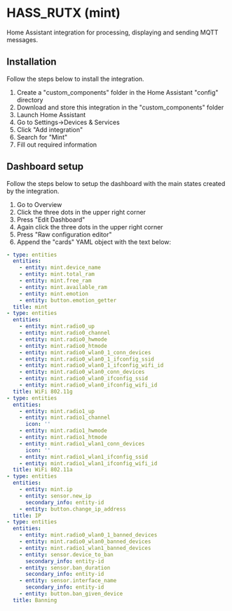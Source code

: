 # HASS_RUTX (mint)
Home Assistant integration for processing, displaying and sending MQTT messages.
## Installation
Follow the steps below to install the integration.  
  
1. Create a "custom_components" folder in the Home Assistant "config" directory  
2. Download and store this integration in the "custom_components" folder  
3. Launch Home Assistant  
4. Go to Settings->Devices & Services  
5. Click "Add integration"  
6. Search for "Mint"  
7. Fill out required information  
## Dashboard setup
Follow the steps below to setup the dashboard with the main states created by the integration.  
  
1. Go to Overview  
2. Click the three dots in the upper right corner  
3. Press "Edit Dashboard"  
4. Again click the three dots in the upper right corner  
5. Press "Raw configuration editor"  
6. Append the "cards" YAML object with the text below:  
```yaml
- type: entities
  entities:
    - entity: mint.device_name
    - entity: mint.total_ram
    - entity: mint.free_ram
    - entity: mint.available_ram
    - entity: mint.emotion
    - entity: button.emotion_getter
  title: mint
- type: entities
  entities:
    - entity: mint.radio0_up
    - entity: mint.radio0_channel
    - entity: mint.radio0_hwmode
    - entity: mint.radio0_htmode
    - entity: mint.radio0_wlan0_1_conn_devices
    - entity: mint.radio0_wlan0_1_ifconfig_ssid
    - entity: mint.radio0_wlan0_1_ifconfig_wifi_id
    - entity: mint.radio0_wlan0_conn_devices
    - entity: mint.radio0_wlan0_ifconfig_ssid
    - entity: mint.radio0_wlan0_ifconfig_wifi_id
  title: WiFi 802.11g
- type: entities
  entities:
    - entity: mint.radio1_up
    - entity: mint.radio1_channel
      icon: ''
    - entity: mint.radio1_hwmode
    - entity: mint.radio1_htmode
    - entity: mint.radio1_wlan1_conn_devices
      icon: ''
    - entity: mint.radio1_wlan1_ifconfig_ssid
    - entity: mint.radio1_wlan1_ifconfig_wifi_id
  title: WiFi 802.11a
- type: entities
  entities:
    - entity: mint.ip
    - entity: sensor.new_ip
      secondary_info: entity-id
    - entity: button.change_ip_address
  title: IP
- type: entities
  entities:
    - entity: mint.radio0_wlan0_1_banned_devices
    - entity: mint.radio0_wlan0_banned_devices
    - entity: mint.radio1_wlan1_banned_devices
    - entity: sensor.device_to_ban
      secondary_info: entity-id
    - entity: sensor.ban_duration
      secondary_info: entity-id
    - entity: sensor.interface_name
      secondary_info: entity-id
    - entity: button.ban_given_device
  title: Banning
```
